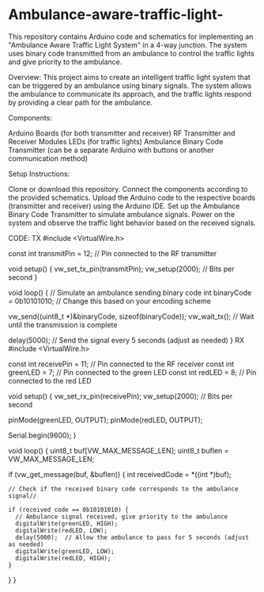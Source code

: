 # Ambulance-aware-traffic-light-
This repository contains Arduino code and schematics for implementing an "Ambulance Aware Traffic Light System" in a 4-way junction. The system uses binary code transmitted from an ambulance to control the traffic lights and give priority to the ambulance.

Overview:
This project aims to create an intelligent traffic light system that can be triggered by an ambulance using binary signals. The system allows the ambulance to communicate its approach, and the traffic lights respond by providing a clear path for the ambulance.

Components:

Arduino Boards (for both transmitter and receiver)
RF Transmitter and Receiver Modules
LEDs (for traffic lights)
Ambulance Binary Code Transmitter (can be a separate Arduino with buttons or another communication method)

Setup Instructions:

Clone or download this repository.
Connect the components according to the provided schematics.
Upload the Arduino code to the respective boards (transmitter and receiver) using the Arduino IDE.
Set up the Ambulance Binary Code Transmitter to simulate ambulance signals.
Power on the system and observe the traffic light behavior based on the received signals.


CODE:
TX
#include <VirtualWire.h>

const int transmitPin = 12;  // Pin connected to the RF transmitter

void setup() {
  vw_set_tx_pin(transmitPin);
  vw_setup(2000);  // Bits per second
}

void loop() {
  // Simulate an ambulance sending binary code
  int binaryCode = 0b10101010;  // Change this based on your encoding scheme

  vw_send((uint8_t *)&binaryCode, sizeof(binaryCode));
  vw_wait_tx();  // Wait until the transmission is complete

  delay(5000);  // Send the signal every 5 seconds (adjust as needed)
}
RX
#include <VirtualWire.h>

const int receivePin = 11;  // Pin connected to the RF receiver
const int greenLED = 7;     // Pin connected to the green LED
const int redLED = 8;       // Pin connected to the red LED

void setup() {
  vw_set_rx_pin(receivePin);
  vw_setup(2000);  // Bits per second

  pinMode(greenLED, OUTPUT);
  pinMode(redLED, OUTPUT);

  Serial.begin(9600);
}

void loop() {
  uint8_t buf[VW_MAX_MESSAGE_LEN];
  uint8_t buflen = VW_MAX_MESSAGE_LEN;

  if (vw_get_message(buf, &buflen)) {
    int receivedCode = *((int *)buf);

    // Check if the received binary code corresponds to the ambulance signal//
    
    if (received code == 0b10101010) {
      // Ambulance signal received, give priority to the ambulance
      digitalWrite(greenLED, HIGH);
      digitalWrite(redLED, LOW);
      delay(5000);  // Allow the ambulance to pass for 5 seconds (adjust as needed)
      digitalWrite(greenLED, LOW);
      digitalWrite(redLED, HIGH);
    }
  }
}
